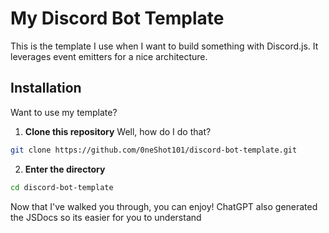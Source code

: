# My Discord Bot Template
This is the template I use when I want to build something with Discord.js. It leverages event emitters for a nice architecture.

## Installation

Want to use my template?

1. **Clone this repository**
   Well, how do I do that?

```bash
git clone https://github.com/0neShot101/discord-bot-template.git
```

2. **Enter the directory**
```bash
cd discord-bot-template
```

Now that I've walked you through, you can enjoy! ChatGPT also generated the JSDocs so its easier for you to understand
